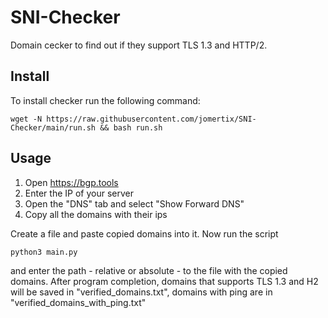 # SNI-Checker
Domain cecker to find out if they support TLS 1.3 and HTTP/2.

## Install
To install checker run the following command:
```
wget -N https://raw.githubusercontent.com/jomertix/SNI-Checker/main/run.sh && bash run.sh
```

## Usage 
1. Open https://bgp.tools
2. Enter the IP of your server
3. Open the "DNS" tab and select "Show Forward DNS"
4. Copy all the domains with their ips

Create a file and paste copied domains into it. Now run the script
```
python3 main.py
```
and enter the path - relative or absolute - to the file with the copied domains. After program completion, domains that supports TLS 1.3 and H2 will be saved in "verified_domains.txt", domains with ping are in "verified_domains_with_ping.txt"
